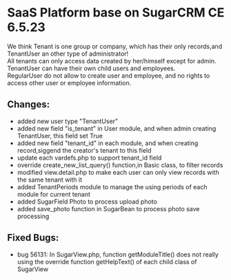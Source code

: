 SaaS Platform base on SugarCRM CE 6.5.23
===
We think Tenant is one group or company, which has their only records,and TenantUser an other type of administrator!<br>
All tenants can only access data created by her/himself except for admin.<br>
TenantUser can have their own child users and employees.<br>
RegularUser do not allow to create user and employee, and no rights to access other user or employee information.<br>

Changes:
---
* added new user type "TenantUser"
* added new field "is_tenant" in User module, and when admin creating TenantUser, this field set True
* added new field "tenant_id" in each module, and when creating record,siggend the creator's tenant to this field
* update each vardefs.php to support tenant_id field
* override create_new_list_query() function,in Basic class, to filter records
* modified view.detail.php to make each user can only view records with the same tenant with it
* added TenantPeriods module to manage the using periods of each module for current tenant
* added SugarField Photo to process upload photo
* added save_photo function in SugarBean to process photo save processing

Fixed Bugs:
---
* bug 56131: In SugarView.php, function getModuleTitle() does not really using the override function getHelpText() of each child class of SugarView
